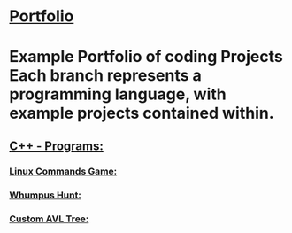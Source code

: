 # <a href="https://github.com/AndrewLefors/Portfolio">Portfolio</a>
<h1>Example Portfolio of coding Projects
<b>Each branch represents a programming language</b>, with example projects contained within. </h1>
</lb>
<h2><a href="https://github.com/AndrewLefors/Portfolio/tree/C++">C++ - Programs:</a></h2>
	<h3><a href="https://github.com/AndrewLefors/Portfolio/tree/C%2B%2B/LinuxCommandsGame">Linux Commands Game:</a></h3>
	<h3><a href="https://github.com/AndrewLefors/Portfolio/tree/C%2B%2B/WhumpusHunt">Whumpus Hunt:</a></h3> 
	<h3><a href="https://github.com/AndrewLefors/Portfolio/tree/C%2B%2B/customAVLTree">Custom AVL Tree:</a></h3> 
